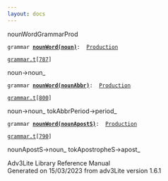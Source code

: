 ```yaml
---
layout: docs
---
```

<span class="title">nounWord</span><span class="type">GrammarProd</span>

`grammar `**[`nounWord(noun)`](../object/nounWord(noun).html)**` :   `[`Production`](../object/Production.html)

[`grammar.t`](../file/grammar.t.html)`[`[`787`](../source/grammar.t.html#787)`]`

<div class="gramrule">

noun-\>noun\_

</div>

`grammar `**[`nounWord(nounAbbr)`](../object/nounWord(nounAbbr).html)**` :   `[`Production`](../object/Production.html)

[`grammar.t`](../file/grammar.t.html)`[`[`800`](../source/grammar.t.html#800)`]`

<div class="gramrule">

noun-\>noun\_ tokAbbrPeriod-\>period\_  

</div>

`grammar `**[`nounWord(nounApostS)`](../object/nounWord(nounApostS).html)**` :   `[`Production`](../object/Production.html)

[`grammar.t`](../file/grammar.t.html)`[`[`790`](../source/grammar.t.html#790)`]`

<div class="gramrule">

nounApostS-\>noun\_ tokApostropheS-\>apost\_  

</div>

<div class="ftr">

Adv3Lite Library Reference Manual  
Generated on 15/03/2023 from adv3Lite version 1.6.1

</div>
